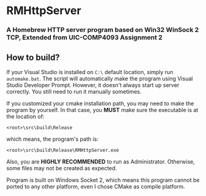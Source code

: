 # RMHttpServer
### A Homebrew HTTP server program based on Win32 WinSock 2 TCP, Extended from UIC-COMP4093 Assignment 2


## How to build?

If your Visual Studio is installed on `C:\` default location, simply run `automake.bat`.
The script will automatically make the program using Visual Studio Developer Prompt.
However, it doesn't always start up server correctly. You still need to run it manually sometimes.

If you customized your cmake installation path, you may need to make the program by yourself.
In that case, you **MUST** make sure the executable is at the location of:

	<root>\src\build\Release

which means, the program's path is:

	<root>\src\build\Release\RMHttpServer.exe

Also, you are **HIGHLY RECOMMENDED** to run as Administrator.
Otherwise, some files may not be created as expected.


Program is built on Windows Socket 2, which means this program cannot be ported to any other platform,
even I chose CMake as compile platform.

